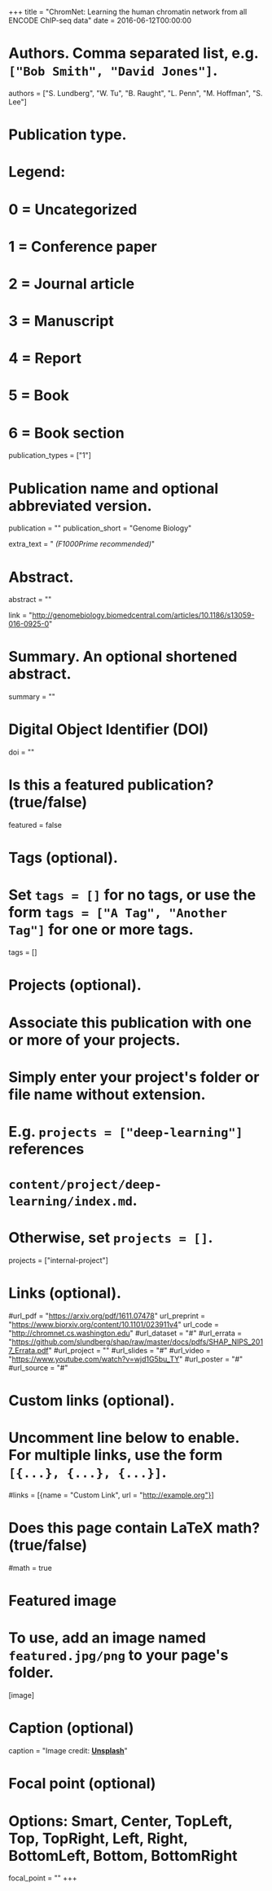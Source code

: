 +++
title = "ChromNet: Learning the human chromatin network from all ENCODE ChIP-seq data"
date = 2016-06-12T00:00:00

# Authors. Comma separated list, e.g. `["Bob Smith", "David Jones"]`.
authors = ["S. Lundberg", "W. Tu", "B. Raught", "L. Penn", "M. Hoffman", "S. Lee"]

# Publication type.
# Legend:
# 0 = Uncategorized
# 1 = Conference paper
# 2 = Journal article
# 3 = Manuscript
# 4 = Report
# 5 = Book
# 6 = Book section
publication_types = ["1"]

# Publication name and optional abbreviated version.
publication = ""
publication_short = "Genome Biology"

extra_text = " *(F1000Prime recommended)*"

#
# Abstract.
abstract = ""

link = "http://genomebiology.biomedcentral.com/articles/10.1186/s13059-016-0925-0"

# Summary. An optional shortened abstract.
summary = ""

# Digital Object Identifier (DOI)
doi = ""

# Is this a featured publication? (true/false)
featured = false

# Tags (optional).
#   Set `tags = []` for no tags, or use the form `tags = ["A Tag", "Another Tag"]` for one or more tags.
tags = []

# Projects (optional).
#   Associate this publication with one or more of your projects.
#   Simply enter your project's folder or file name without extension.
#   E.g. `projects = ["deep-learning"]` references 
#   `content/project/deep-learning/index.md`.
#   Otherwise, set `projects = []`.
projects = ["internal-project"]

# Links (optional).
#url_pdf = "https://arxiv.org/pdf/1611.07478"
url_preprint = "https://www.biorxiv.org/content/10.1101/023911v4"
url_code = "http://chromnet.cs.washington.edu"
#url_dataset = "#"
#url_errata = "https://github.com/slundberg/shap/raw/master/docs/pdfs/SHAP_NIPS_2017_Errata.pdf"
#url_project = ""
#url_slides = "#"
#url_video = "https://www.youtube.com/watch?v=wjd1G5bu_TY"
#url_poster = "#"
#url_source = "#"

# Custom links (optional).
#   Uncomment line below to enable. For multiple links, use the form `[{...}, {...}, {...}]`.
#links = [{name = "Custom Link", url = "http://example.org"}]

# Does this page contain LaTeX math? (true/false)
#math = true

# Featured image
# To use, add an image named `featured.jpg/png` to your page's folder. 
[image]
  # Caption (optional)
  caption = "Image credit: [**Unsplash**](https://unsplash.com/photos/pLCdAaMFLTE)"

  # Focal point (optional)
  # Options: Smart, Center, TopLeft, Top, TopRight, Left, Right, BottomLeft, Bottom, BottomRight
  focal_point = ""
+++

